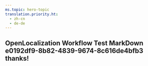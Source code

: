 ```yaml
---
ms.topic: hero-topic
translation.priority.ht: 
  - zh-cn
  - de-de
---
```

## OpenLocalization Workflow Test MarkDown e0192df9-8b82-4839-9674-8c616de4bfb3 thanks!
